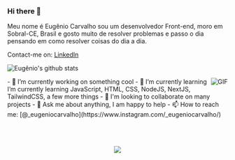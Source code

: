 ### Hi there 👋

Meu nome é Eugênio Carvalho sou um desenvolvedor Front-end, moro em Sobral-CE, Brasil e gosto muito de resolver problemas e passo o dia pensando em como resolver coisas do dia a dia.

Contact-me on:
[LinkedIn](https://linkedin.com/in/oeugeniocarvalho)


![Eugênio's github stats](https://github-readme-stats.vercel.app/api?username=eugeniocarvalho&show_icons=true&theme=radical)

<img align="right" alt="GIF" src="https://i1.wp.com/www.coachingforgeeks.com/wp-content/uploads/2019/09/FixedByCat.gif?resize=450%2C320&ssl=1" />

<p>
- 🔭 I’m currently working on something cool
- 🌱 I’m currently learning I’m currently learning JavaScript, HTML, CSS, NodeJS, NextJS, TailwindCSS, a few more things
- 👯 I'm looking to collaborate on many projects
- 💬 Ask me about anything, I am happy to help
- 📫 How to reach me: [@_eugeniocarvalho](https://www.instagram.com/_eugeniocarvalho/)
<!-- - 🤔 I’m looking for help with ... -->

<!--
- 😄 Pronouns: ...
- ⚡ Fun fact: ... -->

</p>
<div style="text-align: center; margin-top: 4rem;">
<img src="https://github-readme-stats.vercel.app/api/top-langs/?username=eugeniocarvalho&hide_border=true&show_icons=true&title_color=ddd&icon_color=ddd&text_color=fff&bg_color=222&langs_count=15&hide=jupyter%20notebook,html,c%2B%2B,php,shell,java">
</div>
